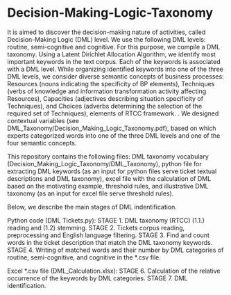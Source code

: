 # Decision-Making-Logic-Taxonomy
It is aimed to discover the decision-making nature of activities, called Decision-Making Logic (DML) level. We use the following DML levels: routine, semi-cognitive and cognitive. For this purpose, we compile a DML taxonomy. Using a Latent Dirichlet Allocation Algorithm, we identify most important keywords in the text corpus. Each of the keywords is associated with a DML level. While organizing identified keywords into one of the three DML levels, we consider diverse semantic concepts of business processes: Resources (nouns indicating the specificity of BP elements), Techniques (verbs of knowledge and information transformation activity affecting Resources), Capacities (adjectives describing situation specificity of Techniques), and Choices (adverbs determining the selection of the required set of Techniques), elements of RTCC framework. . We designed contextual variables (see DML_Taxonomy/Decision_Making_Logic_Taxonomy.pdf), based on which experts categorized words into one of the three DML levels and one of the four semantic concepts.

This repository contains the following files: DML taxonomy vocabulary (Decision_Making_Logic_Taxonomy/DML_Taxonomy), python file for extracting DML keywords (as an input for python files serve ticket textual descriptions and DML taxonomy), excel file with the calculation of DML based on the motivating example, threshold rules, and illustrative DML taxonomy (as an input for excel file serve threshold rules).

Below, we describe the main stages of DML indentification.

Python code (DML Tickets.py): STAGE 1. DML taxonomy (RTCC) (1.1.) reading and (1.2) stemming. STAGE 2. Tickets corpus reading, preprocessing and English language filtering. STAGE 3. Find and count words in the ticket description that match the DML taxonomy keywords. STAGE 4. Writing of matched words and their number by DML categories of routine, semi-cognitive, and cognitive in the *.csv file. 

Excel *.csv file (DML_Calculation.xlsx): STAGE 6. Calculation of the relative occurrence of the keywords by DML categories. STAGE 7. DML identification.
